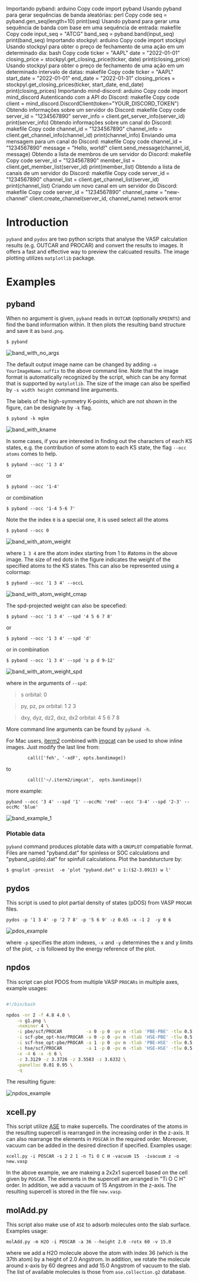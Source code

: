 

Importando pyband:
arduino
Copy code
import pyband
Usando pyband para gerar sequências de banda aleatórias:
perl
Copy code
seq = pyband.gen_seq(length=10)
print(seq)
Usando pyband para gerar uma sequência de banda com base em uma sequência de entrada:
makefile
Copy code
input_seq = "ATCG"
band_seq = pyband.band(input_seq)
print(band_seq)
Importando stockpyl:
arduino
Copy code
import stockpyl
Usando stockpyl para obter o preço de fechamento de uma ação em um determinado dia:
bash
Copy code
ticker = "AAPL"
date = "2022-01-01"
closing_price = stockpyl.get_closing_price(ticker, date)
print(closing_price)
Usando stockpyl para obter o preço de fechamento de uma ação em um determinado intervalo de datas:
makefile
Copy code
ticker = "AAPL"
start_date = "2022-01-01"
end_date = "2022-01-31"
closing_prices = stockpyl.get_closing_prices(ticker, start_date, end_date)
print(closing_prices)
Importando mind-discord:
arduino
Copy code
import mind_discord
Autenticando com a API do Discord:
makefile
Copy code
client = mind_discord.DiscordClient(token="YOUR_DISCORD_TOKEN")
Obtendo informações sobre um servidor do Discord:
makefile
Copy code
server_id = "1234567890"
server_info = client.get_server_info(server_id)
print(server_info)
Obtendo informações sobre um canal do Discord:
makefile
Copy code
channel_id = "1234567890"
channel_info = client.get_channel_info(channel_id)
print(channel_info)
Enviando uma mensagem para um canal do Discord:
makefile
Copy code
channel_id = "1234567890"
message = "Hello, world!"
client.send_message(channel_id, message)
Obtendo a lista de membros de um servidor do Discord:
makefile
Copy code
server_id = "1234567890"
member_list = client.get_member_list(server_id)
print(member_list)
Obtendo a lista de canais de um servidor do Discord:
makefile
Copy code
server_id = "1234567890"
channel_list = client.get_channel_list(server_id)
print(channel_list)
Criando um novo canal em um servidor do Discord:
makefile
Copy code
server_id = "1234567890"
channel_name = "new-channel"
client.create_channel(server_id, channel_name)
network error








# Introduction

`pyband` and `pydos` are two python scripts that analyse the VASP calculation
results (e.g. OUTCAR and PROCAR) and  convert the results to images. It offers a
fast and effective way to preview the calcuated results. The image plotting
utilizes `matplotlib` package.

# Examples
## pyband

When no argument is given, `pyband` reads in `OUTCAR` (optionally `KPOINTS`)
and find the band information within. It then plots the resulting band structure
and save it as `band.png`.

```$ pyband```

![band_with_no_args](examples/band_no_args.png)

The default output image name  can be changed by adding `-o
YourImageName.suffix` to the above command line.  Note that the image format is
automatically recognized by the script, which can be any format that is
supported by `matplotlib`. The size of the image can also be speified by `-s
width height` command line arguments.

The labels of the high-symmetry K-points, which are not shown in the figure, can
be designate by `-k` flag.

```$ pyband -k mgkm```

![band_with_kname](examples/band_with_kname.png)

In some cases, if you are interested in finding out the characters of each KS
states, e.g. the contribution of some atom to each KS state, the flag `--occ
atoms` comes to help.

```$ pyband --occ '1 3 4'```

or

```$ pyband --occ '1-4'```

or combination

```$ pyband --occ '1-4 5-6 7'```

Note the the index `0` is a special one, it is used select all the atoms

```$ pyband --occ 0```

![band_with_atom_weight](examples/band_with_atoms_weight.png)

where `1 3 4` are the atom index starting from 1 to #atoms  in the above image.
The size of red dots in the figure indicates the weight of the specified atoms
to the KS states.  This can also be represented using a colormap:

```$ pyband --occ '1 3 4' --occL```

![band_with_atom_weight_cmap](examples/band_with_atoms_weight_cmap.png)

The spd-projected weight can also be specefied:

```$ pyband --occ '1 3 4' --spd '4 5 6 7 8' ```

or

```$ pyband --occ '1 3 4' --spd 'd' ```

or in combination

```$ pyband --occ '1 3 4' --spd 's p d 9-12' ```


![band_with_atom_weight_spd](examples/band_with_atoms_weight_spd.png)

where in the arguments of `--spd`:


> s orbital: 0

> py, pz, px orbital: 1 2 3

> dxy, dyz, dz2, dxz, dx2 orbital: 4 5 6 7 8

More command line arguments can be found by `pyband -h`.

For Mac users, [iterm2](https://iterm2.com/) combined with [imgcat](https://iterm2.com/documentation-shell-integration.html) can be used to show inline images. Just modify the last line from:
```
        call(['feh', '-xdF', opts.bandimage])
```
to
```
        call(['~/.iterm2/imgcat',  opts.bandimage])
```

more example:

`pyband --occ '3 4' --spd '1' --occMc 'red' --occ '3-4' --spd '2-3' --occMc 'blue'`

![band_example_1](examples/band_example.png)

### Plotable data
`pyband` command produces plotable data with a `GNUPLOT` compatiable format. Files are named "pyband.dat" for spinless or SOC calculations and "pyband_up(do).dat" for spinfull calculations. Plot the bandsturcture by:

```
$ gnuplot -presist  -e 'plot "pyband.dat" u 1:($2-3.0913) w l'
```

## pydos

This script is used to plot partial density of states (pDOS) from VASP `PROCAR`
files.

`pydos -p '1 3 4' -p '2 7 8' -p '5 6 9' -z 0.65 -x -1 2  -y 0 6`

![pdos_example](examples/dos_p3.png)

where `-p` specifies the atom indexes, `-x` and `-y` determines the x and y
limits of the plot, `-z` is followed by the energy reference of the plot.


## npdos

This script can plot PDOS from multiple VASP `PROCARs` in multiple axes, example usages:

```bash

#!/bin/bash

npdos -nr 2 -f 4.8 4.0 \
    -o g1.png \
    -nxminor 4 \
    -i pbe/scf/PROCAR         -a 0 -p 0 -pv n -tlab 'PBE-PBE' -tlw 0.5 -tlc r \
    -i scf-pbe_opt-hse/PROCAR -a 0 -p 0 -pv n -tlab 'HSE-PBE' -tlw 0.5 -tlc b \
    -i scf-hse_opt-pbe/PROCAR -a 1 -p 0 -pv n -tlab 'PBE-HSE' -tlw 0.5 -tlc r \
    -i hse/scf/PROCAR         -a 1 -p 0 -pv n -tlab 'HSE-HSE' -tlw 0.5 -tlc b \
    -x -4 6 -x -6 6 \
    -z 3.3129 -z 3.3726 -z 3.5583 -z 3.6332 \
    -panelloc 0.01 0.95 \
    -q  
```

The resulting figure:

![npdos_example](examples/dos_p5.png)

## xcell.py

This script utilize [ASE](https://wiki.fysik.dtu.dk/ase/ase/io/io.html) to make
supercells. The coordinates of the atoms in the resulting supercell is
rearranged in the increasing order in the z-axis. It can also rearrange the
elements in `POSCAR` in the required order. Moreover, vacuum can be added in the
desired direction if specified. Examples usage:

```
xcell.py -i POSCAR -s 2 2 1 -n Ti O C H -vacuum 15  -ivacuum z -o new.vasp
```

In the above example, we are makeing a 2x2x1 supercell based on the cell given
by `POSCAR`. The elements in the supercell are arranged in "Ti O C H" order. In
addition, we add a vacuum of 15 Angstrom in the z-axis. The resulting supercell
is stored in the file `new.vasp`.


## molAdd.py

This script also make use of `ASE` to adsorb molecules onto the slab surface.
Examples usage:

```
molAdd.py -m H2O -i POSCAR -a 36 --height 2.0 -rotx 60 -v 15.0
```

where we add a H2O molecule above the atom with index 36 (which is the 37th
atom) by a height of 2.0 Angstrom. In addition, we rotate the molecule around
x-axis by 60 degrees and add 15.0 Angstrom of vacuum to the slab.  The list of
available molecules is those from `ase.collection.g2` database.
